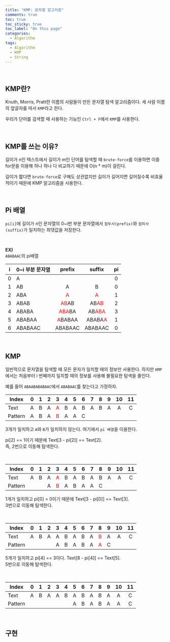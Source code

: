 ```yaml
---
title: "KMP: 문자열 알고리즘"
comments: true
toc: true
toc_sticky: true
toc_label: "On this page"
categories:
  - Algorithm
tags:
  - Algorithm
  - KMP
  - String
---
```


<br>

## KMP란?
Knuth, Morris, Pratt란 이름의 사람들이 만든 문자열 탐색 알고리즘이다. 세 사람 이름의 앞글자를 따서 `KMP`라고 한다.  

우리가 단어를 검색할 때 사용하는 기능인 `Ctrl + F`에서 `KMP`를 사용한다.

<br>

## KMP를 쓰는 이유?
길이가 n인 텍스트에서 길이가 m인 단어를 탐색할 때 `brute-force`를 이용하면 이중 for문을 이용해 하나 하나 다 비교하기 때문에 O(n * m)이 걸린다.  

길이가 짧다면 `brute-force`로 구해도 상관없지만 길이가 길어지면 길어질수록 비효율적이기 때문에 KMP 알고리즘을 사용한다.  

<br>

## Pi 배열
`pi[i]`에 길이가 n인 문자열의 0~i번 부분 문자열에서 `접두사(prefix)`와 `접미사(suffix)`가 일치하는 최댓값을 저장한다.

<br>

**EX)**  
`ABABAAC`의 pi배열  

|i|0~i 부분 문자열|prefix|suffix|pi|  
|:---:|:---|:---:|:---:|:---:|
|0|A|||0|
|1|AB|A|B|0|
|2|ABA|<span style="color:red">A</span>|<span style="color:red">A</span>|1|
|3|ABAB|<span style="color:red">AB</span>AB|AB<span style="color:red">AB</span>|2|
|4|ABABA|<span style="color:red">ABA</span>BA|AB<span style="color:red">ABA</span>|3|
|5|ABABAA|<span style="color:red">A</span>BABAA|ABABA<span style="color:red">A</span>|1|
|6|ABABAAC|ABABAAC|ABABAAC|0|

<br>

## KMP
일반적으로 문자열을 탐색할 때 모든 문자가 일치할 때의 정보만 사용한다. 하지만 `KMP`에서는 처음부터 i 번째까지 일치할 때의 정보를 사용해 불필요한 탐색을 줄인다.

예를 들어 `ABAABABABAAC`에서 `ABABAAC`를 찾는다고 가정하자.

| Index   | 0 | 1 | 2 | 3 | 4 | 5 | 6 | 7 | 8 | 9 | 10 | 11 |
|---------|:-:|:-:|:-:|:-:|:-:|:-:|:-:|:-:|:-:|:-:|:--:|:--:|
| Text    | A | B | A | <span style="color:red">A</span> | B | A | B | A | B | A |  A |  C |
| Pattern | A | B | A | <span style="color:red">B</span> | A | A | C |   |   |   |    |    |

3개가 일치하고 `A`와 `B`가 일치하지 않는다. 여기에서 `pi 배열`을 이용한다.  

pi[2] == 1이기 때문에 Text[3 - pi[2]] == Text[2].  
즉, 2번으로 이동해 탐색한다.

<br>

| Index   | 0 | 1 | 2 | 3 | 4 | 5 | 6 | 7 | 8 | 9 | 10 | 11 |
|---------|:-:|:-:|:-:|:-:|:-:|:-:|:-:|:-:|:-:|:-:|:--:|:--:|
| Text    | A | B | A | <span style="color:red">A</span> | B | A | B | A | B | A | A | C |
| Pattern |   |   | A | <span style="color:red">B</span> | A | B | A | A | C |   |   |   |

1개가 일치하고 pi[0] = 0이기 때문에 Text[3 - pi[0]] == Text[3].  
3번으로 이동해 탐색한다.

<br>

| Index   | 0 | 1 | 2 | 3 | 4 | 5 | 6 | 7 | 8 | 9 | 10 | 11 |
|---------|:-:|:-:|:-:|:-:|:-:|:-:|:-:|:-:|:-:|:-:|:--:|:--:|
| Text    | A | B | A | A | B | A | B | A | <span style="color:red">B</span> | A |  A |  C |
| Pattern |   |   |   | A | B | A | B | A | <span style="color:red">A</span> | C |    |    |

5개가 일치하고 pi[4] == 3이다. Text[8 - pi[4]] == Text[5].  
5번으로 이동해 탐색한다.

<br>

| Index   | 0 | 1 | 2 | 3 | 4 | 5 | 6 | 7 | 8 | 9 | 10 | 11 |
|---------|:-:|:-:|:-:|:-:|:-:|:-:|:-:|:-:|:-:|:-:|:--:|:--:|
| Text    | A | B | A | A | B | A | B | A | B | A |  A |  C |
| Pattern |   |   |   |   |   | A | B | A | B | A |  A |  C |

<br>

## 구현